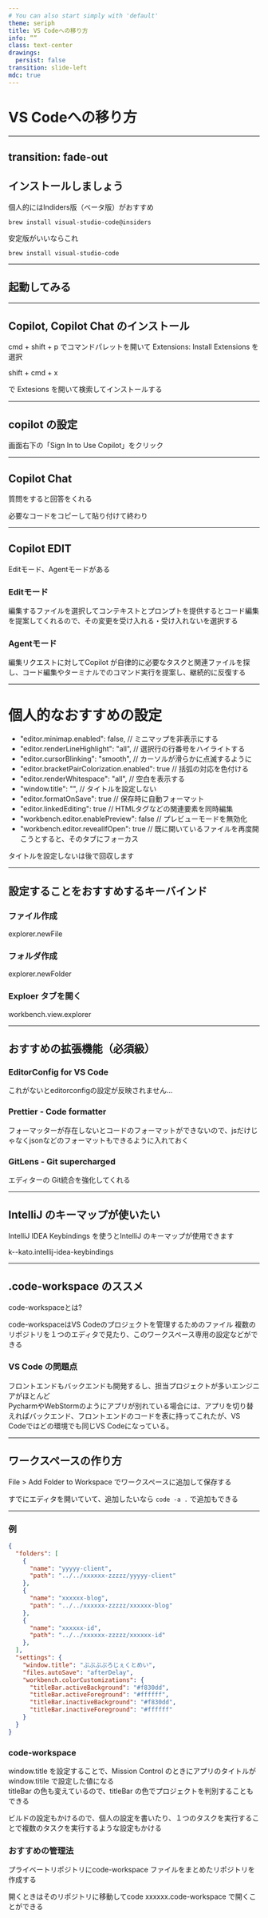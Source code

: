 ```yaml
---
# You can also start simply with 'default'
theme: seriph
title: VS Codeへの移り方
info: ””
class: text-center
drawings:
  persist: false
transition: slide-left
mdc: true
---
```


# VS Codeへの移り方

---
transition: fade-out
---

## インストールしましょう

個人的にはIndiders版（ベータ版）がおすすめ

```
brew install visual-studio-code@insiders
```

安定版がいいならこれ

```
brew install visual-studio-code
```

---

## 起動してみる


--- 

## Copilot, Copilot Chat のインストール


cmd + shift + p でコマンドパレットを開いて Extensions: Install Extensions を選択

shift + cmd + x  

で Extesions を開いて検索してインストールする

---

## copilot の設定

画面右下の「Sign In to Use Copilot」をクリック

---

## Copilot Chat

質問をすると回答をくれる

必要なコードをコピーして貼り付けて終わり

---

## Copilot EDIT

Editモード、Agentモードがある

### Editモード

編集するファイルを選択してコンテキストとプロンプトを提供するとコード編集を提案してくれるので、その変更を受け入れる・受け入れないを選択する

### Agentモード

編集リクエストに対してCopilot が自律的に必要なタスクと関連ファイルを探し、コード編集やターミナルでのコマンド実行を提案し、継続的に反復する

---

# 個人的なおすすめの設定

- "editor.minimap.enabled": false, // ミニマップを非表示にする
- "editor.renderLineHighlight": "all", // 選択行の行番号をハイライトする
- "editor.cursorBlinking": "smooth", // カーソルが滑らかに点滅するように
- "editor.bracketPairColorization.enabled": true // 括弧の対応を色付ける
- "editor.renderWhitespace": "all", // 空白を表示する
- "window.title": "", // タイトルを設定しない
- "editor.formatOnSave": true // 保存時に自動フォーマット
- "editor.linkedEditing": true // HTMLタグなどの関連要素を同時編集
- "workbench.editor.enablePreview": false // プレビューモードを無効化
- "workbench.editor.revealIfOpen": true // 既に開いているファイルを再度開こうとすると、そのタブにフォーカス


タイトルを設定しないは後で回収します

---

## 設定することをおすすめするキーバインド

### ファイル作成

explorer.newFile

### フォルダ作成

explorer.newFolder

### Exploer タブを開く

workbench.view.explorer

---

## おすすめの拡張機能（必須級）

### EditorConfig for VS Code

これがないとeditorconfigの設定が反映されません...

### Prettier - Code formatter
  
フォーマッターが存在しないとコードのフォーマットができないので、jsだけじゃなくjsonなどのフォーマットもできるように入れておく

### GitLens - Git supercharged

エディターの Git統合を強化してくれる

---

## IntelliJ のキーマップが使いたい

IntelliJ IDEA Keybindings を使うとIntelliJ のキーマップが使用できます  

k--kato.intellij-idea-keybindings  

---

## .code-workspace のススメ

code-workspaceとは?

code-workspaceはVS Codeのプロジェクトを管理するためのファイル
複数のリポジトリを１つのエディタで見たり、このワークスペース専用の設定などができる

### VS Code の問題点

フロントエンドもバックエンドも開発するし、担当プロジェクトが多いエンジニアがほとんど  
PycharmやWebStormのようにアプリが別れている場合には、アプリを切り替えればバックエンド、フロントエンドのコードを表に持ってこれたが、VS Codeではどの環境でも同じVS Codeになっている。

---

## ワークスペースの作り方

File > Add Folder to Workspace でワークスペースに追加して保存する

すでにエディタを開いていて、追加したいなら `code -a .` で追加もできる

---

### 例

```json
{
  "folders": [
    {
      "name": "yyyyy-client",
      "path": "../../xxxxxx-zzzzz/yyyyy-client"
    },
    {
      "name": "xxxxxx-blog",
      "path": "../../xxxxxx-zzzzz/xxxxxx-blog"
    },
    {
      "name": "xxxxxx-id",
      "path": "../../xxxxxx-zzzzz/xxxxxx-id"
    },
  ],
  "settings": {
    "window.title": "ぷぷぷぷろじぇくとめい",
    "files.autoSave": "afterDelay",
    "workbench.colorCustomizations": {
      "titleBar.activeBackground": "#f830dd",
      "titleBar.activeForeground": "#ffffff",
      "titleBar.inactiveBackground": "#f830dd",
      "titleBar.inactiveForeground": "#ffffff"
    }
  }
}
```

### code-workspace 

window.title を設定することで、Mission Control のときにアプリのタイトルがwindow.titile で設定した値になる  
titleBar の色も変えているので、titleBar の色でプロジェクトを判別することもできる  

ビルドの設定もかけるので、個人の設定を書いたり、１つのタスクを実行することで複数のタスクを実行するような設定もかける 

### おすすめの管理法

プライベートリポジトリにcode-workspace ファイルをまとめたリポジトリを作成する

開くときはそのリポジトリに移動してcode xxxxxx.code-workspace で開くことができる
